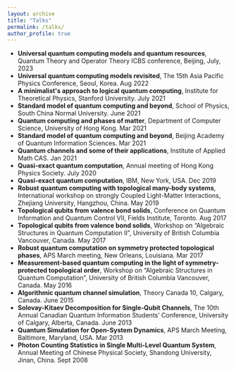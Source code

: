 ```yaml
---
layout: archive
title: "Talks"
permalink: /talks/
author_profile: true
---
```

* **Universal quantum computing models and quantum resources**, Quantum Theory and Operator Theory ICBS conference, Beijing, July, 2023
* **Universal quantum computing models revisited**, The 15th Asia Pacific Physics Conference, Seoul, Korea. Aug 2022
* **A minimalist's approach to logical quantum computing**, Institute for Theoretical Physics, Stanford University. July 2021
* **Standard model of quantum computing and beyond**, School of Physics, South China Normal University. June 2021
* **Quantum computing and phases of matter**, Department of Computer Science, University of Hong Kong. Mar 2021
* **Standard model of quantum computing and beyond**, Beijing Academy of Quantum Information Sciences. Mar 2021
* **Quantum channels and some of their applications**, Institute of Applied Math CAS. Jan 2021
* **Quasi-exact quantum computation**, Annual meeting of Hong Kong Physics Society. July 2020
* **Quasi-exact quantum computation**, IBM, New York, USA. Dec 2019
* **Robust quantum computing with topological many-body systems**, International workshop on strongly Coupled Light-Matter Interactions, Zhejiang University, Hangzhou, China. May 2019
* **Topological qubits from valence bond solids**, Conference on Quantum Information and Quantum Control VII, Fields Institute, Toronto. Aug 2017
* **Topological qubits from valence bond solids**, Workshop on “Algebraic Structures in Quantum Computation II”, University of
British Columbia Vancouver, Canada. May 2017
* **Robust quantum computation on symmetry protected topological phases**, APS March meeting, New Orleans, Louisiana. Mar 2017
* **Measurement-based quantum computing in the light of symmetry-protected topological order**, Workshop on “Algebraic Structures in Quantum Computation”, University of British Columbia Vancouver, Canada. May 2016
* **Algorithmic quantum channel simulation**, Theory Canada 10, Calgary, Canada. June 2015
* **Solovay-Kitaev Decomposition for Single-Qubit Channels**, The 10th Annual Canadian Quantum Information Students’ Conference, University
of Calgary, Alberta, Canada. June 2013
* **Quantum Simulation for Open-System Dynamics**, APS March Meeting, Baltimore, Maryland, USA. Mar 2013
* **Photon Counting Statistics in Single Multi-Level Quantum System**, Annual Meeting of Chinese Physical Society, Shandong University, Jinan, China. Sept 2008
